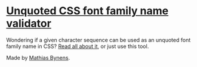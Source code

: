 # [Unquoted CSS font family name validator](https://mothereff.in/font-family)

Wondering if a given character sequence can be used as an unquoted font family name in CSS? [Read all about it](https://www.gitforge.in/notes/font-family), or just use this tool.

Made by [Mathias Bynens](https://www.gitforge.in/).